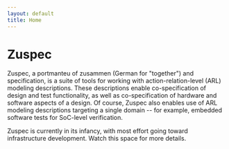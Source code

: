 ```yaml
---
layout: default
title: Home
---
```


# Zuspec
Zuspec, a portmanteu of zusammen (German for "together") and specification, 
is a suite of tools for working with action-relation-level (ARL) modeling 
descriptions. These descriptions enable co-specification of design and
test functionality, as well as co-specification of hardware and software
aspects of a design. Of course, Zuspec also enables use of ARL modeling
descriptions targeting a single domain -- for example, embedded software
tests for SoC-level verification.

Zuspec is currently in its infancy, with most effort going toward
infrastructure development. Watch this space for more details.
